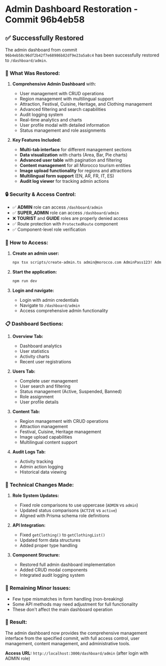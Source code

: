 # Admin Dashboard Restoration - Commit 96b4eb58

## ✅ Successfully Restored

The admin dashboard from commit `96b4eb58c96df2b42f7e68986b82df9e23a5a8c4` has been successfully restored to `/dashboard/admin`.

### 🔧 **What Was Restored:**

1. **Comprehensive Admin Dashboard** with:
   - User management with CRUD operations
   - Region management with multilingual support
   - Attraction, Festival, Cuisine, Heritage, and Clothing management
   - Advanced filtering and search capabilities
   - Audit logging system
   - Real-time analytics and charts
   - User profile modal with detailed information
   - Status management and role assignments

2. **Key Features Included:**
   - **Multi-tab interface** for different management sections
   - **Data visualization** with charts (Area, Bar, Pie charts)
   - **Advanced user table** with pagination and filtering
   - **Content management** for all Morocco tourism entities
   - **Image upload functionality** for regions and attractions
   - **Multilingual form support** (EN, AR, FR, IT, ES)
   - **Audit log viewer** for tracking admin actions

### 🔒 **Security & Access Control:**

- ✅ **ADMIN** role can access `/dashboard/admin`
- ✅ **SUPER_ADMIN** role can access `/dashboard/admin`
- ❌ **TOURIST** and **GUIDE** roles are properly denied access
- ✅ Route protection with `ProtectedRoute` component
- ✅ Component-level role verification

### 🚀 **How to Access:**

1. **Create an admin user:**
   ```bash
   npx tsx scripts/create-admin.ts admin@morocco.com AdminPass123! Admin User ADMIN
   ```

2. **Start the application:**
   ```bash
   npm run dev
   ```

3. **Login and navigate:**
   - Login with admin credentials
   - Navigate to `/dashboard/admin`
   - Access comprehensive admin functionality

### 📋 **Dashboard Sections:**

1. **Overview Tab:**
   - Dashboard analytics
   - User statistics
   - Activity charts
   - Recent user registrations

2. **Users Tab:**
   - Complete user management
   - User search and filtering
   - Status management (Active, Suspended, Banned)
   - Role assignment
   - User profile details

3. **Content Tab:**
   - Region management with CRUD operations
   - Attraction management
   - Festival, Cuisine, Heritage management
   - Image upload capabilities
   - Multilingual content support

4. **Audit Logs Tab:**
   - Activity tracking
   - Admin action logging
   - Historical data viewing

### 🔧 **Technical Changes Made:**

1. **Role System Updates:**
   - Fixed role comparisons to use uppercase (`ADMIN` vs `admin`)
   - Updated status comparisons (`ACTIVE` vs `active`)
   - Aligned with Prisma schema role definitions

2. **API Integration:**
   - Fixed `getClothing()` to `getClothingList()`
   - Updated form data structures
   - Added proper type handling

3. **Component Structure:**
   - Restored full admin dashboard implementation
   - Added CRUD modal components
   - Integrated audit logging system

### 📝 **Remaining Minor Issues:**

- Few type mismatches in form handling (non-breaking)
- Some API methods may need adjustment for full functionality
- These don't affect the main dashboard operation

### 🎯 **Result:**

The admin dashboard now provides the comprehensive management interface from the specified commit, with full access control, user management, content management, and administrative tools.

**Access URL:** `http://localhost:3000/dashboard/admin` (after login with ADMIN role)

